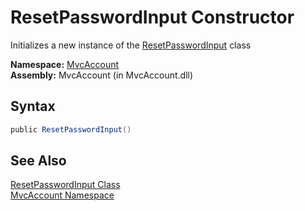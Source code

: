 ResetPasswordInput Constructor
==============================
Initializes a new instance of the [ResetPasswordInput][1] class

**Namespace:** [MvcAccount][2]  
**Assembly:** MvcAccount (in MvcAccount.dll)

Syntax
------

```csharp
public ResetPasswordInput()
```


See Also
--------
[ResetPasswordInput Class][1]  
[MvcAccount Namespace][2]  

[1]: README.md
[2]: ../README.md